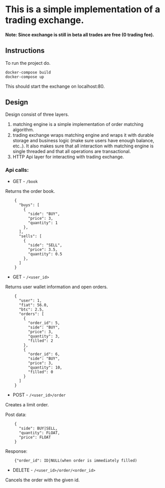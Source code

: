 # This is a simple implementation of a trading exchange.

#### Note: Since exchange is still in beta all trades are free (0 trading fee).

## Instructions
To run the project do.
```
docker-compose build
docker-compose up
```
This should start the exchange on localhost:80.

## Design
Design consist of three layers.
1. matching engine is a simple implementation of order matching algorithm.
2. trading exchange wraps matching engine and wraps it with durable storage
and business logic (make sure users have enough balance, etc..). It also makes sure that all
interaction with matching engine is single threaded and that all operations are transactional.
3. HTTP Api layer for interacting with trading exchange.


### Api calls:

- GET - `/book`

Returns the order book.
  
```
    {
      "buys": [
        {
          "side": "BUY",
          "price": 3,
          "quantity": 1
        },
      ],
      "sells": [
        {
          "side": "SELL",
          "price": 3.5,
          "quantity": 0.5
        },
      ]
    }
```

- GET - `/<user_id>`

Returns user wallet information and open orders.
  
```
    {
      "user": 1,
      "fiat": 56.0,
      "btc": 2.5,
      "orders": [
        {
          "order_id": 5,
          "side": "BUY",
          "price": 3,
          "quantity": 3,
          "filled": 2
        },
        {
          "order_id": 6,
          "side": "BUY",
          "price": 3,
          "quantity": 10,
          "filled": 0
        }
      ]
    }
```

- POST - `/<user_id>/order`

Creates a limit order.
  
Post data:
  
```
    {
      "side": BUY|SELL,
      "quantity": FLOAT,
      "price": FLOAT
    }
```
  
Response:
  
```
    {"order_id": ID|NULL(when order is immediately filled)
```

- DELETE - `/<user_id>/order/<order_id>`

Cancels the order with the given id.
